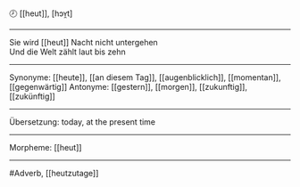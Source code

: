 🕗 [[heut]], [hɔʏ̯t]

---
Sie wird [[heut]] Nacht nicht untergehen  
Und die Welt zählt laut bis zehn

---
Synonyme: [[heute]], [[an diesem Tag]], [[augenblicklich]], [[momentan]], [[gegenwärtig]]
Antonyme: [[gestern]], [[morgen]], [[zukunftig]], [[zukünftig]]

---
Übersetzung: today, at the present time

---
Morpheme: 
[[heut]]

---
#Adverb, [[heutzutage]]